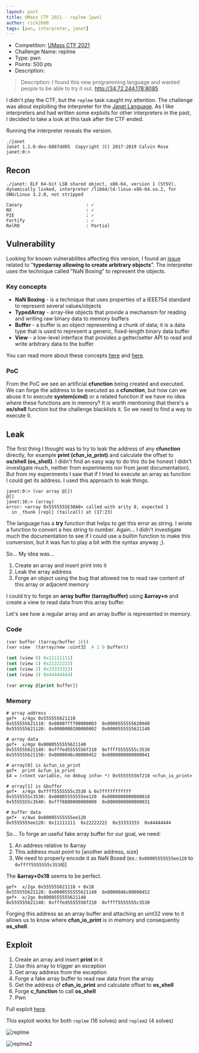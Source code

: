 ```yaml
---
layout: post
title: UMass CTF 2021 - replme [pwn]
author: rick2600
tags: [pwn, interpreter, janet]
---
```


 * Competition: [UMass CTF 2021](https://ctf.umasscybersec.org/)
 * Challenge Name: replme
 * Type: pwn
 * Points: 500 pts
 * Description: 
 > Description: I found this new programming language and wanted people to be able to try it out. http://34.72.244.178:8085


I didn't play the CTF, but the `replme` task caught my attention. The challenge was about exploiting the interpreter for the [Janet Language](https://janet-lang.org/). As I like interpreters and had written some exploits for other interpreters in the past, I decided to take a look at this task after the CTF ended.

Running the interpreter reveals the version.

```
./janet 
Janet 1.1.0-dev-6887dd05  Copyright (C) 2017-2019 Calvin Rose
janet:0:> 

```
<!--more-->
## Recon

```
./janet: ELF 64-bit LSB shared object, x86-64, version 1 (SYSV), dynamically linked, interpreter /lib64/ld-linux-x86-64.so.2, for GNU/Linux 3.2.0, not stripped

Canary                        : ✓ 
NX                            : ✓ 
PIE                           : ✓ 
Fortify                       : ✓ 
RelRO                         : Partial
```

## Vulnerability

Looking for known vulnerabilites affecting this version, I found an [issue](https://github.com/janet-lang/janet/issues/142) related to "**typedarray allowing to create arbitrary objects**". The interpreter uses the technique called "NaN Boxing" to represent the objects.

### Key concepts

* **NaN Boxing** - is a technique that uses properties of a IEEE754 standard to represent several values/objects
* **TypedArray** - array-like objects that provide a mechanism for reading and writing raw binary data to memory buffers
* **Buffer** -  a buffer is an object representing a chunk of data; it is a data type that is used to represent a generic, fixed-length binary data buffer
* **View** - a low-level interface that provides a getter/setter API to read and write arbitrary data to the buffer

You can read more about these concepts [here](https://craftinginterpreters.com/optimization.html#nan-boxing) and [here](https://developer.mozilla.org/en-US/docs/Web/JavaScript/Typed_arrays).

### PoC

From the PoC we see an artificial **cfunction** being created and executed. We can forge the address to be executed as a **cfunction**, but how can we abuse it to execute **system(cmd)** or a related function if we have no idea where these functions are in memory? It is worth mentioning that there's a **os/shell** function but the challenge blacklists it. So we need to find a way to execute it.

## Leak

The first thing I thought was to try to leak the address of any **cfunction** directly, for example **print (cfun\_io\_print)** and calculate the offset to **os/shell (os_shell)**. I didn't find an easy way to do this (to be honest I didn't investigate much, neither from experiments nor from janet documentation). But from my experiments I saw that if I tried to execute an array as function I could get its address. I used this approach to leak things.

```
janet:0:> (var array @[])
@[]
janet:16:> (array)
error: <array 0x5555555E30A0> called with arity 0, expected 1
  in _thunk [repl] (tailcall) at (17:23)

```

The language has a **try** function that helps to get this error as string. I wrote a function to convert a hex string to number. Again... I didn't investigate much the documentation to see if I could use a builtin function to make this conversion, but it was fun to play a bit with the syntax anyway ;).

So... My idea was...

1. Create an array and insert print into it
2. Leak the array address
3. Forge an object using the bug that allowed me to read raw content of this array or adjacent memory

I could try to forge an **array buffer (tarray/buffer)** using **&array+n** and create a view to read data from this array buffer.

Let's see how a regular array and an array buffer is represented in memory.

### Code

```lisp
(var buffer (tarray/buffer 16))
(var view  (tarray/new :uint32  4 1 0 buffer))

(set (view 0) 0x11111111) 
(set (view 1) 0x22222222) 
(set (view 2) 0x33333333) 
(set (view 3) 0x44444444) 

(var array @[print buffer])
```

### Memory
```
# array address
gef➤  x/4gx 0x555555621110
0x555555621110:	0x00007fff00000003	0x00005555556209d0
0x555555621120:	0x0000000200000002	0x0000555555621140

# array data
gef➤  x/4gx 0x0000555555621140
0x555555621140:	0xfffed5555556f210	0xffff5555555c3530
0x555555621150:	0x0000046c00000452	0x0000000000000041

# array[0] is &cfun_io_print
gef➤  print &cfun_io_print
$4 = (<text variable, no debug info> *) 0x55555556f210 <cfun_io_print>

# array[1] is &buffer
gef➤  x/4gx 0xffff5555555c3530 & 0x7fffffffffff
0x5555555c3530:	0x00005555555ee120	0x0000000000000010
0x5555555c3540:	0xfff8800000000000	0x0000000000000031

# buffer data
gef➤  x/4wx 0x00005555555ee120
0x5555555ee120:	0x11111111	0x22222222	0x33333333	0x44444444
```

So... To forge an useful fake array buffer for our goal, we need:

1. An address relative to &array
2. This address must point to [another address, size]
3. We need to properly encode it as NaN Boxed (ex.: `0x00005555555ee120` to `0xffff5555555c3530`)]

The **&array+0x18** seems to be perfect.
```
gef➤  x/2gx 0x555555621110 + 0x18
0x555555621128:	0x0000555555621140	0x0000046c00000452
gef➤  x/2gx 0x0000555555621140
0x555555621140:	0xfffed5555556f210	0xffff5555555c3530
```

Forging this address as an array buffer and attaching an uint32 view to it allows us to know where **cfun_io_print** is in memory and consequently **os_shell**.

## Exploit

1. Create an array and insert **print** in it
2. Use this array to trigger an exception
3. Get array address from the exception
4. Forge a fake array buffer to read raw data from the array
5. Get the address of **cfun_io_print** and calculate offset to **os_shell**
6. Forge **c_function** to call **os_shell**
7. Pwn

Full exploit [here](https://gist.github.com/rick2600/f92999a06dd4bf45832ba4633f6a6e87).

This exploit works for both `replme` (16 solves) and `replem2` (4 solves)

![replme](https://user-images.githubusercontent.com/2582199/112950609-da208280-9110-11eb-8452-4dee6e32152a.png)

![replme2](https://user-images.githubusercontent.com/2582199/112950630-e0166380-9110-11eb-85cb-33a9e4bb320a.png)



